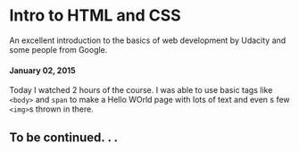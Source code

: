 # Intro to HTML and CSS
An excellent introduction to the basics of web development by Udacity and some people from Google.

#### January 02, 2015
Today I watched 2 hours of the course. I was able to use basic tags like `<body>` and `span` to make a Hello WOrld page with lots of text and even s few `<img>`s thrown in there.

## To be continued. . .
